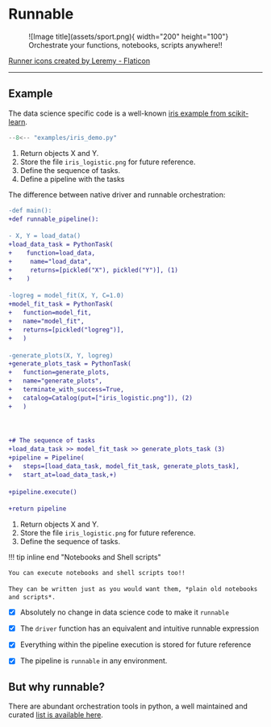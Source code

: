 # Runnable

<figure markdown>
  ![Image title](assets/sport.png){ width="200" height="100"}
  <figcaption>Orchestrate your functions, notebooks, scripts anywhere!!</figcaption>
</figure>

<a href="https://www.flaticon.com/free-icons/runner" title="runner icons">Runner icons created by Leremy - Flaticon</a>

---

## Example

The data science specific code is a well-known
[iris example from scikit-learn](https://scikit-learn.org/stable/auto_examples/linear_model/plot_iris_logistic.html).


```python linenums="1"
--8<-- "examples/iris_demo.py"
```

1. Return objects X and Y.
2. Store the file `iris_logistic.png` for future reference.
3. Define the sequence of tasks.
4. Define a pipeline with the tasks

The difference between native driver and runnable orchestration:

<div class="annotate" markdown>

```diff
-def main():
+def runnable_pipeline():

- X, Y = load_data()
+load_data_task = PythonTask(
+    function=load_data,
+     name="load_data",
+     returns=[pickled("X"), pickled("Y")], (1)
+    )

-logreg = model_fit(X, Y, C=1.0)
+model_fit_task = PythonTask(
+   function=model_fit,
+   name="model_fit",
+   returns=[pickled("logreg")],
+   )

-generate_plots(X, Y, logreg)
+generate_plots_task = PythonTask(
+   function=generate_plots,
+   name="generate_plots",
+   terminate_with_success=True,
+   catalog=Catalog(put=["iris_logistic.png"]), (2)
+   )



+# The sequence of tasks
+load_data_task >> model_fit_task >> generate_plots_task (3)
+pipeline = Pipeline(
+   steps=[load_data_task, model_fit_task, generate_plots_task],
+   start_at=load_data_task,+)

+pipeline.execute()

+return pipeline

```
</div>

1. Return objects X and Y.
2. Store the file `iris_logistic.png` for future reference.
3. Define the sequence of tasks.


!!! tip inline end "Notebooks and Shell scripts"

    You can execute notebooks and shell scripts too!!

    They can be written just as you would want them, *plain old notebooks and scripts*.


- [x] Absolutely no change in data science code to make it `runnable`
- [x] The ```driver``` function has an equivalent and intuitive runnable expression
- [x] Everything within the pipeline execution is stored for future reference
- [x] The pipeline is `runnable` in any environment.


## But why runnable?

There are abundant orchestration tools in python, a well maintained and curated [list is
available here](https://github.com/EthicalML/awesome-production-machine-learning/).
